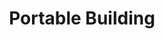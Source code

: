 ---
layout: child_layout/cargo_categories_category
title: Portable Building
permalink: /cargo-categories/portable-buildings/portable-building/
hero: /assets/img/content/hero/fullsize/portable-building.jpg
side_nav_id: 3
hero_classes: is-fullscreen
content_type: cargo_item
---